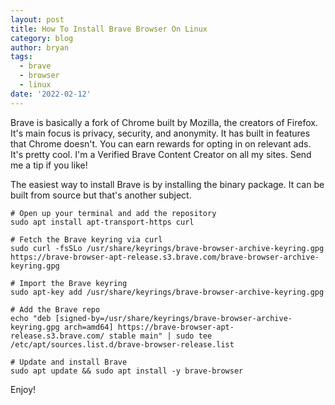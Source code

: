 ```yaml
---
layout: post
title: How To Install Brave Browser On Linux
category: blog
author: bryan
tags:
  - brave
  - browser
  - linux
date: '2022-02-12'
---
```

Brave is basically a fork of Chrome built by Mozilla, the creators of Firefox. It's main focus is privacy, security, and anonymity. It has built in features that Chrome doesn't. You can earn rewards for opting in on relevant ads. It's pretty cool. I'm a Verified Brave Content Creator on all my sites. Send me a tip if you like!

The easiest way to install Brave is by installing the binary package. It can be built from source but that's another subject.

```
# Open up your terminal and add the repository
sudo apt install apt-transport-https curl

# Fetch the Brave keyring via curl
sudo curl -fsSLo /usr/share/keyrings/brave-browser-archive-keyring.gpg https://brave-browser-apt-release.s3.brave.com/brave-browser-archive-keyring.gpg

# Import the Brave keyring
sudo apt-key add /usr/share/keyrings/brave-browser-archive-keyring.gpg

# Add the Brave repo
echo "deb [signed-by=/usr/share/keyrings/brave-browser-archive-keyring.gpg arch=amd64] https://brave-browser-apt-release.s3.brave.com/ stable main" | sudo tee /etc/apt/sources.list.d/brave-browser-release.list

# Update and install Brave
sudo apt update && sudo apt install -y brave-browser
```

Enjoy!
